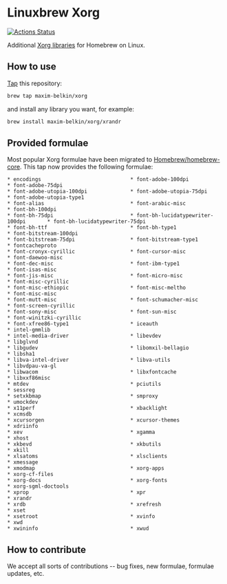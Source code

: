 # Linuxbrew Xorg

[![Actions Status](https://github.com/maxim-belkin/homebrew-xorg/workflows/Audit/badge.svg)](https://github.com/maxim-belkin/homebrew-xorg/actions)

Additional [Xorg libraries][xorg-libs] for Homebrew on Linux.

## How to use

[Tap](https://docs.brew.sh/Taps#the-brew-tap-command) this repository:

```sh
brew tap maxim-belkin/xorg
```

and install any library you want, for example:

```sh
brew install maxim-belkin/xorg/xrandr
```

## Provided formulae

Most popular Xorg formulae have been migrated to [Homebrew/homebrew-core](https://github.com/Homebrew/homebrew-core).
This tap now provides the following formulae:
<!--
( cd $(brew --repo maxim-belkin/xorg)/Formula; ls *.rb ) | sed 's/\([^.]\+\).rb/* \1/;' | sed 's|^|    |' | column -x -c 120 | expand
-->

    * encodings                             * font-adobe-100dpi                     * font-adobe-75dpi
    * font-adobe-utopia-100dpi              * font-adobe-utopia-75dpi               * font-adobe-utopia-type1
    * font-alias                            * font-arabic-misc                      * font-bh-100dpi
    * font-bh-75dpi                         * font-bh-lucidatypewriter-100dpi       * font-bh-lucidatypewriter-75dpi
    * font-bh-ttf                           * font-bh-type1                         * font-bitstream-100dpi
    * font-bitstream-75dpi                  * font-bitstream-type1                  * fontcacheproto
    * font-cronyx-cyrillic                  * font-cursor-misc                      * font-daewoo-misc
    * font-dec-misc                         * font-ibm-type1                        * font-isas-misc
    * font-jis-misc                         * font-micro-misc                       * font-misc-cyrillic
    * font-misc-ethiopic                    * font-misc-meltho                      * font-misc-misc
    * font-mutt-misc                        * font-schumacher-misc                  * font-screen-cyrillic
    * font-sony-misc                        * font-sun-misc                         * font-winitzki-cyrillic
    * font-xfree86-type1                    * iceauth                               * intel-gmmlib
    * intel-media-driver                    * libevdev                              * libglvnd
    * libgudev                              * libomxil-bellagio                     * libsha1
    * libva-intel-driver                    * libva-utils                           * libvdpau-va-gl
    * libwacom                              * libxfontcache                         * libxxf86misc
    * mtdev                                 * pciutils                              * sessreg
    * setxkbmap                             * smproxy                               * umockdev
    * x11perf                               * xbacklight                            * xcmsdb
    * xcursorgen                            * xcursor-themes                        * xdriinfo
    * xev                                   * xgamma                                * xhost
    * xkbevd                                * xkbutils                              * xkill
    * xlsatoms                              * xlsclients                            * xmessage
    * xmodmap                               * xorg-apps                             * xorg-cf-files
    * xorg-docs                             * xorg-fonts                            * xorg-sgml-doctools
    * xprop                                 * xpr                                   * xrandr
    * xrdb                                  * xrefresh                              * xset
    * xsetroot                              * xvinfo                                * xwd
    * xwininfo                              * xwud

## How to contribute

We accept all sorts of contributions -- bug fixes, new formulae, formulae updates, etc.

[xorg-libs]: http://www.x.org/wiki/guide/client-ecosystem
